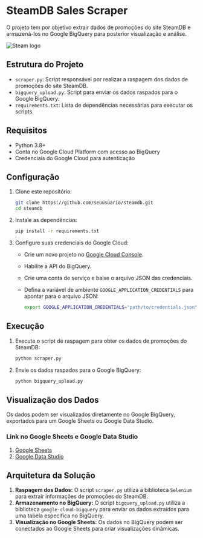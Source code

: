 # SteamDB Sales Scraper

O projeto tem por objetivo extrair dados de promoções do site SteamDB e armazená-los no Google BigQuery para posterior visualização e análise.

![Steam logo](https://s.zst.com.br/cms-assets/2021/03/steam-capa.jpg)

## Estrutura do Projeto

- `scraper.py`: Script responsável por realizar a raspagem dos dados de promoções do site SteamDB.
- `bigquery_upload.py`: Script para enviar os dados raspados para o Google BigQuery.
- `requirements.txt`: Lista de dependências necessárias para executar os scripts.

## Requisitos

- Python 3.8+
- Conta no Google Cloud Platform com acesso ao BigQuery
- Credenciais do Google Cloud para autenticação

## Configuração

1. Clone este repositório:

    ```bash
    git clone https://github.com/seuusuario/steamdb.git
    cd steamdb
    ```

2. Instale as dependências:

    ```bash
    pip install -r requirements.txt
    ```

3. Configure suas credenciais do Google Cloud:

    - Crie um novo projeto no [Google Cloud Console](https://console.cloud.google.com/).
    - Habilite a API do BigQuery.
    - Crie uma conta de serviço e baixe o arquivo JSON das credenciais.
    - Defina a variável de ambiente `GOOGLE_APPLICATION_CREDENTIALS` para apontar para o arquivo JSON:

      ```bash
      export GOOGLE_APPLICATION_CREDENTIALS="path/to/credentials.json"
      ```

## Execução

1. Execute o script de raspagem para obter os dados de promoções do SteamDB:

    ```bash
    python scraper.py
    ```

2. Envie os dados raspados para o Google BigQuery:

    ```bash
    python bigquery_upload.py
    ```

## Visualização dos Dados

Os dados podem ser visualizados diretamente no Google BigQuery, exportados para um Google Sheets ou Google Data Studio.

### Link no Google Sheets e Google Data Studio

1. [Google Sheets](https://docs.google.com/spreadsheets/d/e/2PACX-1vSA7wehUbLUoav79bJbNoSRczZiDtufYtRlomfQjvWTqO5xZ_0NNh6HpHEWUZdeNhm3vdGwAub1hMck/pubhtml)
2. [Google Data Studio](https://lookerstudio.google.com/reporting/7c18a400-aa79-46a2-afdc-f96b35fc63da)

## Arquitetura da Solução

1. **Raspagem dos Dados:** O script `scraper.py` utiliza a biblioteca `Selenium` para extrair informações de promoções do SteamDB.
2. **Armazenamento no BigQuery:** O script `bigquery_upload.py` utiliza a biblioteca `google-cloud-bigquery` para enviar os dados extraídos para uma tabela específica no BigQuery.
3. **Visualização no Google Sheets:** Os dados no BigQuery podem ser conectados ao Google Sheets para criar visualizações dinâmicas.

